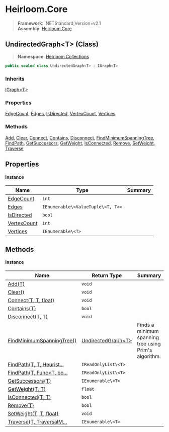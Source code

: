 # Heirloom.Core

> **Framework**: .NETStandard,Version=v2.1  
> **Assembly**: [Heirloom.Core][0]

## UndirectedGraph\<T> (Class)

> **Namespace**: [Heirloom.Collections][0]

```cs
public sealed class UndirectedGraph<T> : IGraph<T>
```

### Inherits

[IGraph\<T>][1]

### Properties

[EdgeCount][2], [Edges][3], [IsDirected][4], [VertexCount][5], [Vertices][6]

### Methods

[Add][7], [Clear][8], [Connect][9], [Contains][10], [Disconnect][11], [FindMinimumSpanningTree][12], [FindPath][13], [GetSuccessors][14], [GetWeight][15], [IsConnected][16], [Remove][17], [SetWeight][18], [Traverse][19]

## Properties

#### Instance

| Name             | Type                              | Summary |
|------------------|-----------------------------------|---------|
| [EdgeCount][2]   | `int`                             |         |
| [Edges][3]       | `IEnumerable\<ValueTuple\<T, T>>` |         |
| [IsDirected][4]  | `bool`                            |         |
| [VertexCount][5] | `int`                             |         |
| [Vertices][6]    | `IEnumerable\<T>`                 |         |

## Methods

#### Instance

| Name                            | Return Type               | Summary                                               |
|---------------------------------|---------------------------|-------------------------------------------------------|
| [Add(T)][7]                     | `void`                    |                                                       |
| [Clear()][8]                    | `void`                    |                                                       |
| [Connect(T, T, float)][9]       | `void`                    |                                                       |
| [Contains(T)][10]               | `bool`                    |                                                       |
| [Disconnect(T, T)][11]          | `void`                    |                                                       |
| [FindMinimumSpanningTree()][12] | [UndirectedGraph\<T>][20] | Finds a minimum spanning tree using Prim's algorithm. |
| [FindPath(T, T, Heurist...][13] | `IReadOnlyList\<T>`       |                                                       |
| [FindPath(T, Func<T, bo...][13] | `IReadOnlyList\<T>`       |                                                       |
| [GetSuccessors(T)][14]          | `IEnumerable\<T>`         |                                                       |
| [GetWeight(T, T)][15]           | `float`                   |                                                       |
| [IsConnected(T, T)][16]         | `bool`                    |                                                       |
| [Remove(T)][17]                 | `bool`                    |                                                       |
| [SetWeight(T, T, float)][18]    | `void`                    |                                                       |
| [Traverse(T, TraversalM...][19] | `IEnumerable\<T>`         |                                                       |

[0]: ../../Heirloom.Core.md
[1]: IGraph[T].md
[2]: UndirectedGraph[T]/EdgeCount.md
[3]: UndirectedGraph[T]/Edges.md
[4]: UndirectedGraph[T]/IsDirected.md
[5]: UndirectedGraph[T]/VertexCount.md
[6]: UndirectedGraph[T]/Vertices.md
[7]: UndirectedGraph[T]/Add.md
[8]: UndirectedGraph[T]/Clear.md
[9]: UndirectedGraph[T]/Connect.md
[10]: UndirectedGraph[T]/Contains.md
[11]: UndirectedGraph[T]/Disconnect.md
[12]: UndirectedGraph[T]/FindMinimumSpanningTree.md
[13]: UndirectedGraph[T]/FindPath.md
[14]: UndirectedGraph[T]/GetSuccessors.md
[15]: UndirectedGraph[T]/GetWeight.md
[16]: UndirectedGraph[T]/IsConnected.md
[17]: UndirectedGraph[T]/Remove.md
[18]: UndirectedGraph[T]/SetWeight.md
[19]: UndirectedGraph[T]/Traverse.md
[20]: UndirectedGraph[T].md
